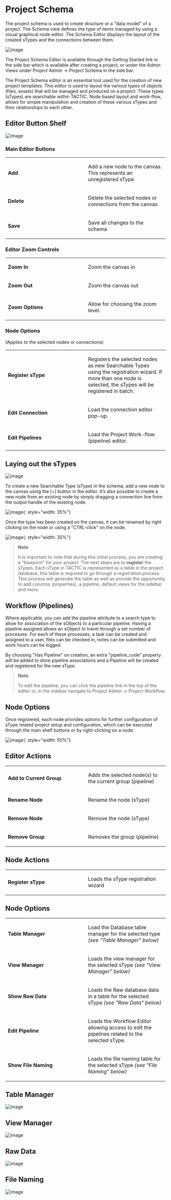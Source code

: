 # Project Schema

The project schema is used to create structure or a "data model" of a
project. The Schema view defines the type of items managed by using a
visual graphical node editor. The Schema Editor displays the layout of
the created sTypes and the connections between them.

![image](media/project-schema-full-view.png)

The Project Schema Editor is available through the Getting Started link
in the side bar which is available after creating a project, or under
the Admin Views under Project Admin → Project Schema in the side bar.

The Project Schema editor is an essential tool used for the creation of
new project templates. This editor is used to layout the various types
of objects (files, assets) that will be managed and produced on a
project. These types (sTypes) are searchable within TACTIC. Node based
layout and work-flow, allows for simple manipulation and creation of
these various sTypes and their relationships to each other.

## Editor Button Shelf

![image](media/project-schema-buttons.png)

### Main Editor Buttons

<table>
<colgroup>
<col width="50%" />
<col width="50%" />
</colgroup>
<tbody>
<tr class="odd">
<td><p><strong>Add</strong></p></td>
<td><p>Add a new node to the canvas. This represents an unregistered sType</p></td>
</tr>
<tr class="even">
<td><p><strong>Delete</strong></p></td>
<td><p>Delete the selected nodes or connections from the canvas</p></td>
</tr>
<tr class="odd">
<td><p><strong>Save</strong></p></td>
<td><p>Save all changes to the schema</p></td>
</tr>
</tbody>
</table>

### Editor Zoom Controls

<table>
<colgroup>
<col width="50%" />
<col width="50%" />
</colgroup>
<tbody>
<tr class="odd">
<td><p><strong>Zoom In</strong></p></td>
<td><p>Zoom the canvas in</p></td>
</tr>
<tr class="even">
<td><p><strong>Zoom Out</strong></p></td>
<td><p>Zoom the canvas out</p></td>
</tr>
<tr class="odd">
<td><p><strong>Zoom Options</strong></p></td>
<td><p>Allow for choosing the zoom level.</p></td>
</tr>
</tbody>
</table>

### Node Options
(Applies to the selected nodes or connections)

<table>
<colgroup>
<col width="50%" />
<col width="50%" />
</colgroup>
<tbody>
<tr class="odd">
<td><p><strong>Register sType</strong></p></td>
<td><p>Registers the selected nodes as new Searchable Types using the registration wizard. If more than one node is selected, the sTypes will be registered in batch.</p></td>
</tr>
<tr class="even">
<td><p><strong>Edit Connection</strong></p></td>
<td><p>Load the connection editor pop-up.</p></td>
</tr>
<tr class="odd">
<td><p><strong>Edit Pipelines</strong></p></td>
<td><p>Load the Project Work-flow (pipeline) editor.</p></td>
</tr>
</tbody>
</table>

## Laying out the sTypes

![image](media/project-schema-layout.png)

To create a new Searchable Type (sType) in the schema, add a new node to
the canvas using the \[+\] button in the editor. It’s also possible to
create a new node from an existing node by simply dragging a connection
line from the output handle of the existing node.

![image](media/new-node.png){: style="width: 35%"}

Once the type has been created on the canvas, it can be renamed by right
clicking on the node or using a "CTRL-click" on the node.

![image](media/new-node-rename.png){: style="width: 35%"}

> **Note**
>
> It is important to note that during this initial process, you are
> creating a "blueprint" for your project. The next steps are to
> **register** the sTypes. Each sType in TACTIC is represented as a table in
> the project database, this table is required to go through a
> registration process. This process will generate the table as well as
> provide the opportunity to add columns (properties), a pipeline, default
> views for the sidebar and more.

## Workflow (Pipelines)

Where applicable, you can add the pipeline attribute to a search type to
allow for association of the sObjects to a particular pipeline. Having a
pipeline assigned allows an sObject to travel through a set number of
processes. For each of these processes, a task can be created and
assigned to a user, files can be checked in, notes can be submitted and
work hours can be logged.

By choosing "Has Pipeline" on creation, an extra "pipeline\_code"
property will be added to store pipeline associations and a Pipeline
will be created and registered for the new sType.

> **Note**
>
> To edit the pipeline, you can click the pipeline link in the top of the
> editor or, in the sidebar navigate to Project Admin → Project Workflow.

## Node Options

Once registered, each node provides options for further configuration of
sType related project setup and configuration, which can be executed
through the main shelf buttons or by right-clicking on a node:

![image](media/node-menu-register-stype.png){: style="width: 50%"}

## Editor Actions

<table>
<colgroup>
<col width="50%" />
<col width="50%" />
</colgroup>
<tbody>
<tr class="odd">
<td><p><strong>Add to Current Group</strong></p></td>
<td><p>Adds the selected node(s) to the current group (pipeline)</p></td>
</tr>
<tr class="even">
<td><p><strong>Rename Node</strong></p></td>
<td><p>Rename the node (sType)</p></td>
</tr>
<tr class="odd">
<td><p><strong>Remove Node</strong></p></td>
<td><p>Remove the node (sType)</p></td>
</tr>
<tr class="even">
<td><p><strong>Remove Group</strong></p></td>
<td><p>Removes the group (pipeline)</p></td>
</tr>
</tbody>
</table>

## Node Actions

<table>
<colgroup>
<col width="50%" />
<col width="50%" />
</colgroup>
<tbody>
<tr class="odd">
<td><p><strong>Register sType</strong></p></td>
<td><p>Loads the sType registration wizard</p></td>
</tr>
</tbody>
</table>

## Node Options

<table>
<colgroup>
<col width="50%" />
<col width="50%" />
</colgroup>
<tbody>
<tr class="odd">
<td><p><strong>Table Manager</strong></p></td>
<td><p>Load the Database table manager for the selected type <em>(see &quot;Table Manager&quot; below)</em></p></td>
</tr>
<tr class="even">
<td><p><strong>View Manager</strong></p></td>
<td><p>Loads the view manager for the selected sType <em>(see &quot;View Manager&quot; below)</em></p></td>
</tr>
<tr class="odd">
<td><p><strong>Show Raw Data</strong></p></td>
<td><p>Loads the Raw database data in a table for the selected sType <em>(see &quot;Raw Data&quot; below)</em></p></td>
</tr>
<tr class="even">
<td><p><strong>Edit Pipeline</strong></p></td>
<td><p>Loads the Workflow Editor allowing access to edit the pipelines related to the selected sType.</p></td>
</tr>
<tr class="odd">
<td><p><strong>Show File Naming</strong></p></td>
<td><p>Loads the file naming table for the selected sType <em>(see &quot;File Naming&quot; below)</em></p></td>
</tr>
</tbody>
</table>

## Table Manager

![image](media/node-options-table-data.png)

## View Manager

![image](media/node-options-view-manager-crop.png)

## Raw Data

![image](media/node-options-raw-data.png)

## File Naming

![image](media/node-options-show-naming.png)

